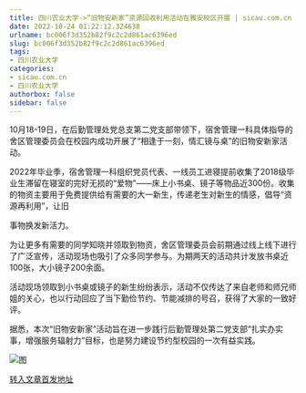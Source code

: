 ```yaml
---
title: 四川农业大学->“旧物安新家”资源回收利用活动在雅安校区开展 | sicau.com.cn
date: 2022-10-24 01:22:12.324638
urlname: bc006f3d352b82f9c2c2d861ac6396ed
slug: bc006f3d352b82f9c2c2d861ac6396ed
tags: 
- 四川农业大学
categories:
- sicau.com.cn
- 四川农业大学
authorbox: false
sidebar: false
---
```

10月18-19日，在后勤管理处党总支第二党支部带领下，宿舍管理一科具体指导的舍区管理委员会在校园内成功开展了“相逢于一刻，情汇镜与桌”的旧物安新家活动。

2022年毕业季，宿舍管理一科组织党员代表、一线员工进寝提前收集了2018级毕业生滞留在寝室的完好无损的“爱物”——床上小书桌、镜子等物品近300份。收集的物资主要用于免费提供给有需要的大一新生，传递老生对新生的情感，倡导“资源再利用”，让旧
<!--more-->
事物换发新活力。

为让更多有需要的同学知晓并领取到物资，舍区管理委员会前期通过线上线下进行了广泛宣传，活动现场也吸引了众多同学参与。为期两天的活动共计发放书桌近100张，大小镜子200余面。

活动现场领取到小书桌或镜子的新生纷纷表示，活动不仅传达了来自老师和师兄师姐的关心，也以行动回应了当下勤俭节约、节能减排的号召，获得了大家的一致好评。

据悉，本次“旧物安新家”活动旨在进一步践行后勤管理处第二党支部“扎实办实事，增强服务辐射力”目标，也是努力建设节约型校园的一次有益实践。

![图](https://news.sicau.edu.cn/__local/E/2D/2A/EA130B1856807E2E397F4729AF3_9F388F00_26AF7.jpg)

[转入文章首发地址](https://news.sicau.edu.cn/info/1078/69883.htm)